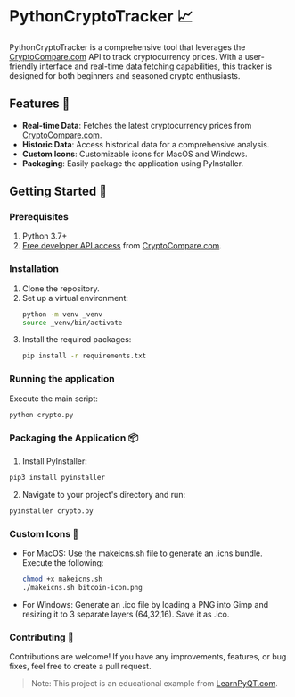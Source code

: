 # PythonCryptoTracker 📈

PythonCryptoTracker is a comprehensive tool that leverages the [CryptoCompare.com](http://cryptocompae.com/) API to track cryptocurrency prices. With a user-friendly interface and real-time data fetching capabilities, this tracker is designed for both beginners and seasoned crypto enthusiasts.

## Features 🌟

- **Real-time Data**: Fetches the latest cryptocurrency prices from [CryptoCompare.com](http://cryptocompae.com/).
- **Historic Data**: Access historical data for a comprehensive analysis.
- **Custom Icons**: Customizable icons for MacOS and Windows.
- **Packaging**: Easily package the application using PyInstaller.

## Getting Started 🚀

### Prerequisites

1. Python 3.7+
2. [Free developer API access](https://min-api.cryptocompare.com/) from [CryptoCompare.com](http://cryptocompae.com/).

### Installation

1. Clone the repository.
2. Set up a virtual environment:
   ```bash
   python -m venv _venv
   source _venv/bin/activate
   ```
3. Install the required packages:
   ```bash
   pip install -r requirements.txt
   ```
### Running the application
Execute the main script:
```bash
python crypto.py
```

### Packaging the Application 📦
1. Install PyInstaller:
```bash
pip3 install pyinstaller
```
2. Navigate to your project's directory and run:
```bash
pyinstaller crypto.py
```

### Custom Icons 🎨
- For MacOS: Use the makeicns.sh file to generate an .icns bundle. Execute the following:
  ```bash
  chmod +x makeicns.sh
  ./makeicns.sh bitcoin-icon.png
  ```
- For Windows: Generate an .ico file by loading a PNG into Gimp and resizing it to 3 separate layers (64,32,16). Save it as .ico.

### Contributing 🤝
Contributions are welcome! If you have any improvements, features, or bug fixes, feel free to create a pull request.

> Note: This project is an educational example from [LearnPyQT.com](https://www.learnpyqt.com/examples/bitcoin-exchange-tracker/).
